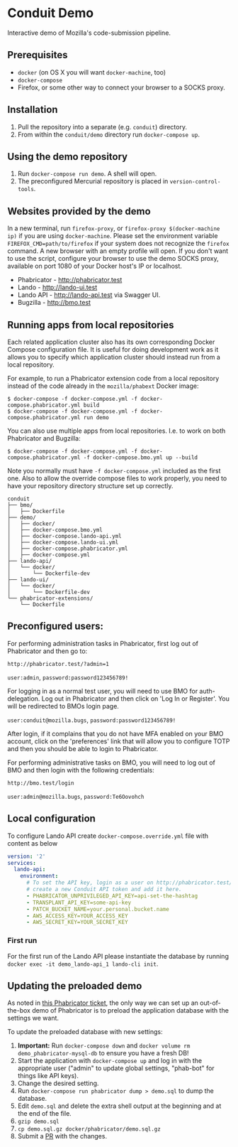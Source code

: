 # Conduit Demo

Interactive demo of Mozilla's code-submission pipeline.

## Prerequisites

 * `docker` (on OS X you will want `docker-machine`, too)
 * `docker-compose`
 * Firefox, or some other way to connect your browser to a SOCKS proxy.

## Installation

 1. Pull the repository into a separate (e.g. `conduit`) directory.
 1. From within the `conduit/demo` directory run `docker-compose up`.

## Using the demo repository

 1. Run `docker-compose run demo`. A shell will open.
 1. The preconfigured Mercurial repository is placed in `version-control-tools`.

## Websites provided by the demo

In a new terminal, run `firefox-proxy`, or
`firefox-proxy $(docker-machine ip)` if you are using `docker-machine`.
Please set the environment variable `FIREFOX_CMD=path/to/firefox` if your
system does not recognize the `firefox` command.
A new browser with an empty profile will open.  If you don't want to use
the script, configure your browser to use the demo SOCKS proxy, available
on port 1080 of your Docker host's IP or localhost.

 * Phabricator - http://phabricator.test
 * Lando - http://lando-ui.test
 * Lando API - http://lando-api.test via Swagger UI.
 * Bugzilla - http://bmo.test

## Running apps from local repositories

Each related application cluster also has its own corresponding Docker Compose configuration file.
It is useful for doing development work as it allows you to specify which application cluster
should instead run from a local repository.

For example, to run a Phabricator extension code from a local repository instead of the code already
in the `mozilla/phabext` Docker image:

```
$ docker-compose -f docker-compose.yml -f docker-compose.phabricator.yml build
$ docker-compose -f docker-compose.yml -f docker-compose.phabricator.yml run demo
```

You can also use multiple apps from local repositories. I.e. to work on both Phabricator and Bugzilla:
```
$ docker-compose -f docker-compose.yml -f docker-compose.phabricator.yml -f docker-compose.bmo.yml up --build
```

Note you normally must have `-f docker-compose.yml` included as the first one. Also to allow the override
compose files to work properly, you need to have your repository directory structure set up correctly.

```
conduit
├── bmo/
│   ├── Dockerfile
├── demo/
│   ├── docker/
│   ├── docker-compose.bmo.yml
│   ├── docker-compose.lando-api.yml
│   ├── docker-compose.lando-ui.yml
│   ├── docker-compose.phabricator.yml
│   ├── docker-compose.yml
├── lando-api/
│   └── docker/
│       └── Dockerfile-dev
├── lando-ui/
│   └── docker/
│       └── Dockerfile-dev
└── phabricator-extensions/
    └── Dockerfile
```

## Preconfigured users:

For performing administration tasks in Phabricator, first log out of Phabricator and then go to:

`http://phabricator.test/?admin=1`

`user:admin`, `password:password123456789!`

For logging in as a normal test user, you will need to use BMO for auth-delegation. Log out in Phabricator and then click on 'Log In or Register'. You will be redirected to BMOs login page.

`user:conduit@mozilla.bugs`, `password:password123456789!`

After login, if it complains that you do not have MFA enabled on your BMO account, click on the 'preferences' link that will allow you to configure TOTP and then you should be able to login to Phabricator.

For performing administrative tasks on BMO, you will need to log out of BMO and then login with the following credentials:

`http://bmo.test/login`

`user:admin@mozilla.bugs`, `password:Te6Oovohch`

## Local configuration

To configure Lando API create `docker-compose.override.yml` file with
content as below
```yaml
version: '2'
services:
  lando-api:
    environment:
      # To set the API key, login as a user on http://phabricator.test/,
      # create a new Conduit API token and add it here.
      - PHABRICATOR_UNPRIVILEGED_API_KEY=api-set-the-hashtag
      - TRANSPLANT_API_KEY=some-api-key
      - PATCH_BUCKET_NAME=your.personal.bucket.name
      - AWS_ACCESS_KEY=YOUR_ACCESS_KEY
      - AWS_SECRET_KEY=YOUR_SECRET_KEY
```

### First run
For the first run of the Lando API please instantiate the database by running
`docker exec -it demo_lando-api_1 lando-cli init`.

## Updating the preloaded demo

As noted in [this Phabricator ticket](https://secure.phabricator.com/T5310),
the only way we can set up an out-of-the-box demo of Phabricator is to preload
the application database with the settings we want.

To update the preloaded database with new settings:

 1. **Important:** Run `docker-compose down` and
    `docker volume rm demo_phabricator-mysql-db` to ensure you have a
    fresh DB!
 1. Start the application with `docker-compose up` and log in with the
    appropriate user ("admin" to update global settings, "phab-bot" for
    things like API keys).
 1. Change the desired setting.
 1. Run `docker-compose run phabricator dump > demo.sql` to dump the
    database.
 1. Edit `demo.sql` and delete the extra shell output at the beginning and at
    the end of the file.
 1. `gzip demo.sql`
 1. `cp demo.sql.gz docker/phabricator/demo.sql.gz`
 1. Submit a [PR](https://github.com/mozilla-conduit/conduit-demo/pulls) with
    the changes.

